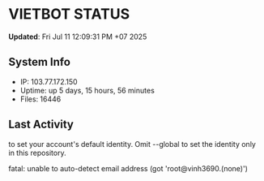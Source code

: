 # VIETBOT STATUS
**Updated**: Fri Jul 11 12:09:31 PM +07 2025

## System Info
- IP: 103.77.172.150
- Uptime: up 5 days, 15 hours, 56 minutes
- Files: 16446

## Last Activity

to set your account's default identity.
Omit --global to set the identity only in this repository.

fatal: unable to auto-detect email address (got 'root@vinh3690.(none)')
